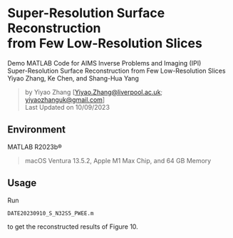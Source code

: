 # Super-Resolution Surface Reconstruction <br> from Few Low-Resolution Slices

  Demo MATLAB Code for AIMS Inverse Problems and Imaging (IPI) <br>
  Super-Resolution Surface Reconstruction from Few Low-Resolution Slices <br>
  Yiyao Zhang, Ke Chen, and Shang-Hua Yang <br>
  
> by Yiyao Zhang [Yiyao.Zhang@liverpool.ac.uk; yiyaozhanguk@gmail.com] <br>
> Last Updated on 10/09/2023

## Environment
MATLAB R2023b®

> macOS Ventura 13.5.2, Apple M1 Max Chip, and 64 GB Memory

## Usage

Run 
```
DATE20230910_S_N32S5_PWEE.m
```
 to get the reconstructed results of Figure 10. 
